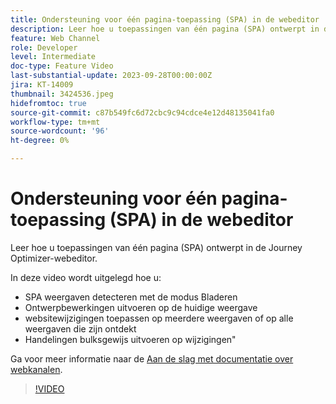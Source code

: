 ```yaml
---
title: Ondersteuning voor één pagina-toepassing (SPA) in de webeditor
description: Leer hoe u toepassingen van één pagina (SPA) ontwerpt in de Journey Optimizer-webeditor.
feature: Web Channel
role: Developer
level: Intermediate
doc-type: Feature Video
last-substantial-update: 2023-09-28T00:00:00Z
jira: KT-14009
thumbnail: 3424536.jpeg
hidefromtoc: true
source-git-commit: c87b549fc6d72cbc9c94cdce4e12d48135041fa0
workflow-type: tm+mt
source-wordcount: '96'
ht-degree: 0%

---
```



# Ondersteuning voor één pagina-toepassing (SPA) in de webeditor

Leer hoe u toepassingen van één pagina (SPA) ontwerpt in de Journey Optimizer-webeditor.

In deze video wordt uitgelegd hoe u:

* SPA weergaven detecteren met de modus Bladeren
* Ontwerpbewerkingen uitvoeren op de huidige weergave
* websitewijzigingen toepassen op meerdere weergaven of op alle weergaven die zijn ontdekt
* Handelingen bulksgewijs uitvoeren op wijzigingen&quot;

Ga voor meer informatie naar de [Aan de slag met documentatie over webkanalen](https://experienceleague.adobe.com/docs/journey-optimizer/using/web/get-started-web.html).

>[!VIDEO](https://video.tv.adobe.com/v/3424536/?learn=on)
